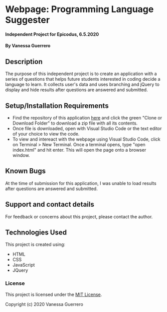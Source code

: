 # Webpage: Programming Language Suggester

#### Independent Project for Epicodus, 6.5.2020

#### By Vanessa Guerrero

## Description

The purpose of this independent project is to create an application with a series of questions that helps future students interested in coding decide a language to learn. It collects user's data and uses branching and jQuery to display and hide results after questions are answered and submitted.

## Setup/Installation Requirements

* Find the repository of this application [here](https://github.com/vguer/Programming-Language-Suggester) and click the green "Clone or Download Folder" to download a zip file with all its contents.
* Once file is downloaded, open with Visual Studio Code or the text editor of your choice to view the code.
* To view and intereact with the webpage using Visual Studio Code, click on Terminal > New Terminal. Once a terminal opens, type "open index.html" and hit enter. This will open the page onto a browser window.

## Known Bugs

At the time of submission for this application, I was unable to load results after questions are answered and submitted.

## Support and contact details

For feedback or concerns about this project, please contact the author.

## Technologies Used

This project is created using:
* HTML
* CSS
* JavaScript
* JQuery

### License

This project is licensed under the [MIT License](https://opensource.org/licenses/MIT).

Copyright (c) 2020 Vanessa Guerrero